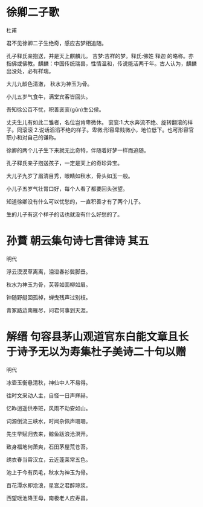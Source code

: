 # 徐卿二子歌

<span class="r">杜甫

<link href="../../css/style.css" rel="stylesheet" type="text/css" />

<div class="p">

君不见徐卿二子生绝奇，感应吉梦相追随。
 
孔子释氏亲抱送，并是天上麒麟儿。
<span class="comment">
吉梦:吉祥的梦。释氏:佛姓 释迦 的略称。亦指佛或佛教。麒麟：中国传统瑞兽，性情温和，传说能活两千年。古人认为，麒麟出没处，必有祥瑞。
<span class="comment">

大儿九龄色清澈， 秋水为神玉为骨。

小儿五岁气食牛，满堂宾客皆回头。
 
吾知徐公百不忧，积善衮衮(gǔn)生公侯。
 
丈夫生儿有如此二雏者，名位岂肯卑微休。
<span class="comment">
衮衮:1.大水奔流不绝、旋转翻滚的样子。同滚滚 2.说话滔滔不绝的样子。卑微:形容卑贱微小，地位低下。也可形容官职小和对自己的谦称。

<div class="translation">

徐卿的两个儿子生下来就无比奇特，伴随着好梦一样而追随。

孔子释氏亲子抱送孩子，一定是天上的奇珍异宝。

大儿子九岁了眉清目秀，眼睛如秋水，骨头如玉一般。

小儿子五岁气壮胃口好，每个人看了都要回头张望。

知道徐卿没有什么可以忧愁的，一直积善才有了两个儿子。

生的儿子有这个样子的话也就没有什么好愁的了。

</div>

# 孙蕡 朝云集句诗七言律诗 其五

<span class="r">明代

浮云漠漠草离离，泪湿春衫鬓脚垂。

秋水为神玉为骨，芙蓉如面柳如眉。

钟随野艇回孤棹，蝉曳残声过别枝。

青冢路边南雁尽，问君何事到天涯。

# 解缙 句容县茅山观道官东白能文章且长于诗予无以为寿集杜子美诗二十句以赠

<span class="r">明代

冰壶玉衡悬清秋，神仙中人不易得。

往时文采动人主，自怪一日声辉赫。

忆昨逍遥供奉班，风雨不动安如山。

词源倒流三峡水，时闻杂佩声珊珊。

先生早赋归去来，鲸鱼跋浪沧溟开。

致身福地何萧爽，石田茅屋荒苍苔。

绣衣春当霄汉立，云近蓬莱常五色。

池上于今有凤毛，秋水为神玉为骨。

百花潭水即沧浪，星宫之君醉琼浆。

西望瑶池降王母，南极老人应寿昌。
